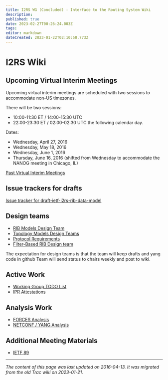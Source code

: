```yaml
---
title: I2RS WG (Concluded) - Interface to the Routing System Wiki
description: 
published: true
date: 2023-02-27T00:26:24.003Z
tags: 
editor: markdown
dateCreated: 2023-01-22T02:10:50.773Z
---
```


# I2RS Wiki


## Upcoming Virtual Interim Meetings
Upcoming virtual interim meetings are scheduled with two sessions to accommodate non-US timezones.

There will be two sessions:

- 10:00-11:30 ET / 14:00-15:30 UTC
- 22:00-23:30 ET / 02:00-02:30 UTC the following calendar day.

Dates:

- Wednesday, April 27, 2016
- Wednesday, May 18, 2016
- Wednesday, June 1, 2016
- Thursday, June 16, 2016 (shifted from Wednesday to accommodate the NANOG meeting in Chicago, IL)

[Past Virtual Interim Meetings](/group/i2rs/PastVirtualInterimMeetings)

## Issue trackers for drafts
[Issue tracker for draft-ietf-i2rs-rib-data-model](/group/i2rs/IssuesRibDataModel)

## Design teams
- [RIB Models Design Team](/group/i2rs/RIBDesignTeam)
- [Topology Models Design Teams](/group/i2rs/TopologyDesignTeam)
- [Protocol Requirements](/group/i2rs/ProtocolRequirements)
- [Filter-Based RIB Design team](/group/i2rs/FilterBasedRIBDesignTeam)

The expectation for design teams is that the team will keep drafts and yang code in github Team will send status to chairs weekly and post to wiki.

## Active Work
- [Working Group TODO List](/group/i2rs/WorkingGroupToDoList)
- [IPR Attestations](/group/i2rs/IPRAttestations)
## Analysis Work
- [FORCES Analysis](/group/i2rs/ForcesAnalysis)
- [NETCONF / YANG Analysis](/group/i2rs/NetconfYangAnalysis)
## Additional Meeting Materials
- [IETF 89](/group/i2rs/IETF89)
&nbsp;
&nbsp;
&nbsp;

---

*The content of this page was last updated on 2016-04-13. It was migrated from the old Trac wiki on 2023-01-21.*
